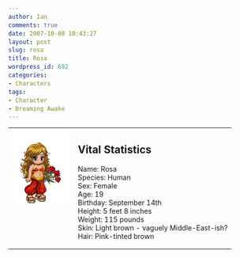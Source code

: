 ```yaml
---
author: Ian
comments: true
date: 2007-10-08 10:43:27
layout: post
slug: rosa
title: Rosa
wordpress_id: 692
categories:
- Characters
tags:
- Character
- Dreaming Awake
---
```


<table border="0" cellspacing="10">
<tr>
<td valign="top"><img src="/characters/avatars/rosa.png" /></td>
<td valign="top">
<h2>Vital Statistics</h2>
<p>Name: Rosa<br />
Species: Human<br />
Sex: Female<br />
Age: 19<br />
Birthday: September 14th<br />
Height: 5 feet 8 inches<br />
Weight: 115 pounds<br />
Skin: Light brown - vaguely Middle-East-ish?<br />
Hair: Pink-tinted brown</p></td>
</tr>
</table>